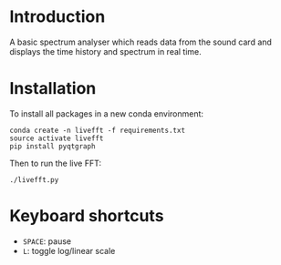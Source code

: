 # Introduction

A basic spectrum analyser which reads data from the sound card and
displays the time history and spectrum in real time.


# Installation

To install all packages in a new conda environment:

```
conda create -n livefft -f requirements.txt
source activate livefft
pip install pyqtgraph
```

Then to run the live FFT:

```
./livefft.py
```

# Keyboard shortcuts

 - `SPACE`: pause
 - `L`: toggle log/linear scale